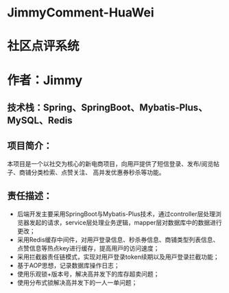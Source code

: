 # JimmyComment-HuaWei
# 社区点评系统
# 作者：Jimmy
## 技术栈：Spring、SpringBoot、Mybatis-Plus、MySQL、Redis
## 项⽬简介：
本项⽬是⼀个以社交为核⼼的新电商项⽬，向⽤⼾提供了短信登录、发布/阅览帖⼦、商铺分类检索、点赞关注、
⾼并发优惠券秒杀等功能。
## 责任描述：
- 后端开发主要采⽤SpringBoot与Mybatis-Plus技术，通过controller层处理浏览器发起的请求，service层处理业务逻辑，mapper层对数据库中的数据进⾏更改；
- 采⽤Redis缓存中间件，对⽤⼾登录信息、秒杀券信息、商铺类型列表信息、点赞信息等热点key进⾏缓存，提⾼⽤⼾的访问速度；
- 采⽤拦截器责任链模式，实现对⽤⼾登录token续期以及⽤⼾登录拦截功能；
- 基于AOP思想，记录数据库操作⽇志；
- 使⽤乐观锁+版本号，解决⾼并发下的库存超卖问题；
- 使⽤分布式锁解决⾼并发下的⼀⼈⼀单问题；

